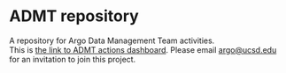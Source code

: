 # ADMT repository
A repository for Argo Data Management Team activities.  
This is [the link to ADMT actions dashboard](https://github.com/orgs/OneArgo/projects/1). 
Please email argo@ucsd.edu for an invitation to join this project.
